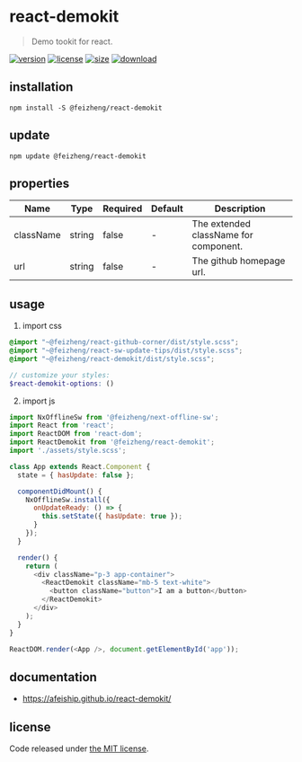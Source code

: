 # react-demokit
> Demo tookit for react.

[![version][version-image]][version-url]
[![license][license-image]][license-url]
[![size][size-image]][size-url]
[![download][download-image]][download-url]

## installation
```shell
npm install -S @feizheng/react-demokit
```

## update
```shell
npm update @feizheng/react-demokit
```

## properties
| Name      | Type   | Required | Default | Description                           |
| --------- | ------ | -------- | ------- | ------------------------------------- |
| className | string | false    | -       | The extended className for component. |
| url       | string | false    | -       | The github homepage url.              |


## usage
1. import css
  ```scss
  @import "~@feizheng/react-github-corner/dist/style.scss";
  @import "~@feizheng/react-sw-update-tips/dist/style.scss";
  @import "~@feizheng/react-demokit/dist/style.scss";

  // customize your styles:
  $react-demokit-options: ()
  ```
2. import js
  ```js
  import NxOfflineSw from '@feizheng/next-offline-sw';
  import React from 'react';
  import ReactDOM from 'react-dom';
  import ReactDemokit from '@feizheng/react-demokit';
  import './assets/style.scss';

  class App extends React.Component {
    state = { hasUpdate: false };

    componentDidMount() {
      NxOfflineSw.install({
        onUpdateReady: () => {
          this.setState({ hasUpdate: true });
        }
      });
    }

    render() {
      return (
        <div className="p-3 app-container">
          <ReactDemokit className="mb-5 text-white">
            <button className="button">I am a button</button>
          </ReactDemokit>
        </div>
      );
    }
  }

  ReactDOM.render(<App />, document.getElementById('app'));

  ```

## documentation
- https://afeiship.github.io/react-demokit/


## license
Code released under [the MIT license](https://github.com/afeiship/react-demokit/blob/master/LICENSE.txt).

[version-image]: https://img.shields.io/npm/v/@feizheng/react-demokit
[version-url]: https://npmjs.org/package/@feizheng/react-demokit

[license-image]: https://img.shields.io/npm/l/@feizheng/react-demokit
[license-url]: https://github.com/afeiship/react-demokit/blob/master/LICENSE.txt

[size-image]: https://img.shields.io/bundlephobia/minzip/@feizheng/react-demokit
[size-url]: https://github.com/afeiship/react-demokit/blob/master/dist/react-demokit.min.js

[download-image]: https://img.shields.io/npm/dm/@feizheng/react-demokit
[download-url]: https://www.npmjs.com/package/@feizheng/react-demokit
